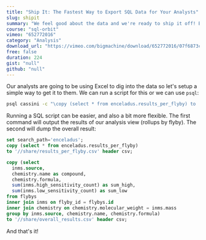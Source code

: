 ```yaml
---
title: "Ship It: The Fastest Way to Export SQL Data for Your Analysts"
slug: shipit
summary: "We feel good about the data and we're ready to ship it off! But how? Well that, friends, is the best part! There are multiple ways to do this but by far the simplest way is with a simple shell command using PSQL.  You can drop the file anywhere you like - on your desktop so you can email it, or, what's easiest, is to use a secure file sharing system like Dropbox, Google Drive, OneDrive - whatever. Nice and fast."
course: "sql-orbit"
vimeo: "652772016"
category: "Analysis"
download_url: "https://vimeo.com/bigmachine/download/652772016/07f6873c6e"
free: false
duration: 224
gist: "null"
github: "null"
---
```


Our analysts are going to be using Excel to dig into the data so let's setup a simple way to get it to them. We can run a script for this or we can use `psql`:

```sh
psql cassini -c "\copy (select * from enceladus.results_per_flyby) to '//FILESHARE/results_per_flyby.csv' header csv;
```

Running a SQL script can be easier, and also a bit more flexible. The first command will output the results of our analysis view (rollups by flyby). The second will dump the overall result:

```sql
set search_path='enceladus';
copy (select * from enceladus.results_per_flyby)
to '//share/results_per_flyby.csv' header csv;

copy (select
  inms.source,
  chemistry.name as compound,
  chemistry.formula,
  sum(inms.high_sensitivity_count) as sum_high,
  sum(inms.low_sensitivity_count) as sum_low
from flybys
inner join inms on flyby_id = flybys.id
inner join chemistry on chemistry.molecular_weight = inms.mass
group by inms.source, chemistry.name, chemistry.formula)
to '//share/overall_results.csv' header csv;
```

And that's it!
